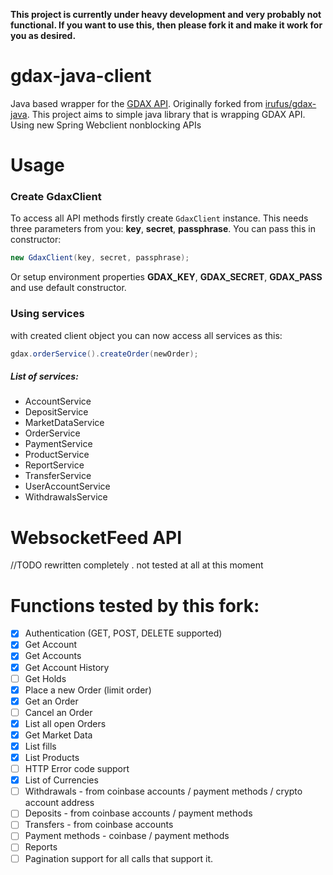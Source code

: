 **This project is currently under heavy development and very probably not functional. 
If you want to use this, then please fork it and make it work for you as desired.**

# gdax-java-client

Java based wrapper for the [GDAX API](https://docs.gdax.com/#introduction). Originally forked from [irufus/gdax-java](https://github.com/irufus/gdax-java). 
This project aims to simple java library that is wrapping GDAX API. Using new Spring Webclient nonblocking APIs
    
# Usage

### Create GdaxClient
To access all API methods firstly create `GdaxClient` instance. This needs three parameters from you: 
**key**, **secret**, **passphrase**. You can pass this in constructor:

```java
new GdaxClient(key, secret, passphrase);
```

Or setup environment properties **GDAX_KEY**, **GDAX_SECRET**, **GDAX_PASS** and use default constructor.

### Using services
with created client object you can now access all services as this:

```java
gdax.orderService().createOrder(newOrder);
```
##### List of services:
-  AccountService
-  DepositService
-  MarketDataService
-  OrderService
-  PaymentService
-  ProductService
-  ReportService
-  TransferService
-  UserAccountService
-  WithdrawalsService


# WebsocketFeed API 
//TODO rewritten completely . not tested at all at this moment
 
# Functions tested by this fork:
- [x] Authentication (GET, POST, DELETE supported)
- [x] Get Account
- [x] Get Accounts
- [x] Get Account History
- [ ] Get Holds
- [x] Place a new Order (limit order)
- [x] Get an Order
- [ ] Cancel an Order
- [x] List all open Orders
- [x] Get Market Data
- [x] List fills
- [x] List Products
- [ ] HTTP Error code support
- [x] List of Currencies
- [ ] Withdrawals - from coinbase accounts / payment methods / crypto account address
- [ ] Deposits - from coinbase accounts / payment methods
- [ ] Transfers - from coinbase accounts
- [ ] Payment methods - coinbase / payment methods
- [ ] Reports
- [ ] Pagination support for all calls that support it.
